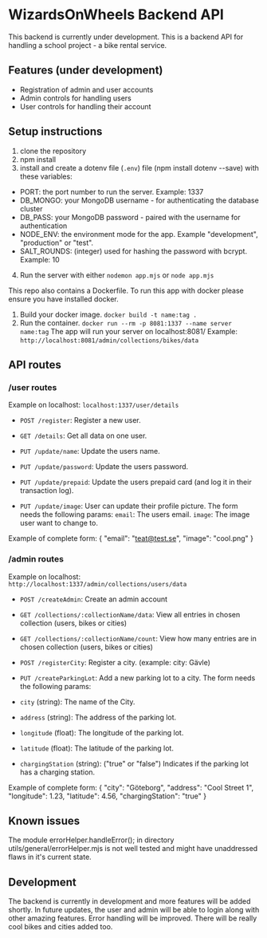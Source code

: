 # WizardsOnWheels Backend API
This backend is currently under development.
This is a backend API for handling a school project - a bike rental service.

## Features (under development)
- Registration of admin and user accounts
- Admin controls for handling users
- User controls for handling their account

## Setup instructions
1. clone the repository
2. npm install
3. install and create a dotenv file (`.env`) file (npm install dotenv --save) with these variables:
- PORT: the port number to run the server. Example: 1337
- DB_MONGO: your MongoDB username - for authenticating the database cluster
- DB_PASS: your MongoDB password - paired with the username for authentication
- NODE_ENV: the environment mode for the app. Example "development", "production" or "test".
- SALT_ROUNDS: (integer) used for hashing the password with bcrypt. Example: 10
4. Run the server with either `nodemon app.mjs` or `node app.mjs`

This repo also contains a Dockerfile.
To run this app with docker please ensure you have installed docker.

1. Build your docker image. `docker build -t name:tag .`
2. Run the container. `docker run --rm -p 8081:1337 --name server name:tag`
The app will run your server on localhost:8081/
Example: `http://localhost:8081/admin/collections/bikes/data`

## API routes
### /user routes
Example on localhost: `localhost:1337/user/details`
- `POST /register`: Register a new user.
- `GET /details`: Get all data on one user.
- `PUT /update/name`: Update the users name.
- `PUT /update/password`: Update the users password.
- `PUT /update/prepaid`: Update the users prepaid card (and log it in their transaction log).

- `PUT /update/image`: User can update their profile picture.
The form needs the following params:
`email`: The users email.
`image`: The image user want to change to.

Example of complete form:
{
  "email": "teat@test.se",
  "image": "cool.png"
}

### /admin routes
Example on localhost: `http://localhost:1337/admin/collections/users/data`
- `POST /createAdmin`: Create an admin account
- `GET /collections/:collectionName/data`: View all entries in chosen collection (users, bikes or cities)
- `GET /collections/:collectionName/count`: View how many entries are in chosen collection (users, bikes or cities)

- `POST /registerCity`: Register a city. (example: city: Gävle)
- `PUT /createParkingLot`: Add a new parking lot to a city. 
The form needs the following params: 
- `city` (string): The name of the City.
- `address` (string): The address of the parking lot.
- `longitude` (float): The longitude of the parking lot.
- `latitude` (float): The latitude of the parking lot.
- `chargingStation` (string): ("true" or "false") Indicates if the parking lot has a charging station. 

Example of complete form:
{
  "city": "Göteborg",
  "address": "Cool Street 1",
  "longitude": 1.23,
  "latitude": 4.56,
  "chargingStation": "true"
}

## Known issues
The module errorHelper.handleError(); in directory utils/general/errorHelper.mjs is not well tested and might have unaddressed flaws in it's current state.

## Development
The backend is currently in development and more features will be added shortly.
In future updates, the user and admin will be able to login along with other amazing features. Error handling will be improved.
There will be really cool bikes and cities added too.